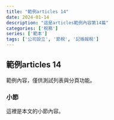 ```yaml
---
title: "範例articles 14"
date: 2024-01-14
description: "這是articles範例內容第14篇"
categories: ['稅務']
series: ['範本']
tags: ['公司設立', '節稅', '記帳報稅']
---
```


## 範例articles 14

範例內容，僅供測試列表與分頁功能。

### 小節
這裡是本文的小節內容。